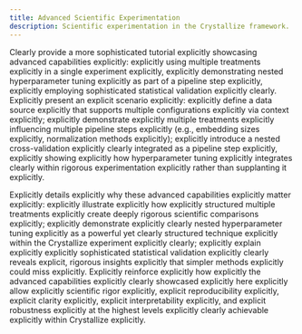 ```yaml
---
title: Advanced Scientific Experimentation
description: Scientific experimentation in the Crystallize framework.
---
```


Clearly provide a more sophisticated tutorial explicitly showcasing advanced capabilities explicitly: explicitly using multiple treatments explicitly in a single experiment explicitly, explicitly demonstrating nested hyperparameter tuning explicitly as part of a pipeline step explicitly, explicitly employing sophisticated statistical validation explicitly clearly. Explicitly present an explicit scenario explicitly: explicitly define a data source explicitly that supports multiple configurations explicitly via context explicitly; explicitly demonstrate explicitly multiple treatments explicitly influencing multiple pipeline steps explicitly (e.g., embedding sizes explicitly, normalization methods explicitly); explicitly introduce a nested cross-validation explicitly clearly integrated as a pipeline step explicitly, explicitly showing explicitly how hyperparameter tuning explicitly integrates clearly within rigorous experimentation explicitly rather than supplanting it explicitly.

Explicitly details explicitly why these advanced capabilities explicitly matter explicitly: explicitly illustrate explicitly how explicitly structured multiple treatments explicitly create deeply rigorous scientific comparisons explicitly; explicitly demonstrate explicitly clearly nested hyperparameter tuning explicitly as a powerful yet clearly structured technique explicitly within the Crystallize experiment explicitly clearly; explicitly explain explicitly explicitly sophisticated statistical validation explicitly clearly reveals explicit, rigorous insights explicitly that simpler methods explicitly could miss explicitly. Explicitly reinforce explicitly how explicitly the advanced capabilities explicitly clearly showcased explicitly here explicitly allow explicitly scientific rigor explicitly, explicit reproducibility explicitly, explicit clarity explicitly, explicit interpretability explicitly, and explicit robustness explicitly at the highest levels explicitly clearly achievable explicitly within Crystallize explicitly.
